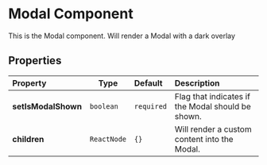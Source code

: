 # Modal Component

This is the Modal component. Will render a Modal with a dark overlay

## Properties

| Property            | Type        | Default    | Description                                       |
| :------------------ | ----------- | :--------- | :------------------------------------------------ |
| **setIsModalShown** | `boolean`   | `required` | Flag that indicates if the Modal should be shown. |
| **children**        | `ReactNode` | `{}`       | Will render a custom content into the Modal.      |
